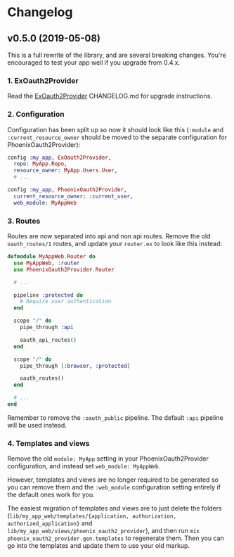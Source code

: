 # Changelog

## v0.5.0 (2019-05-08)

This is a full rewrite of the library, and are several breaking changes. You're encouraged to test your app well if you upgrade from 0.4.x.

### 1. ExOauth2Provider

Read the [ExOauth2Provider](https://github.com/danschultzer/ex_oauth2_provider) CHANGELOG.md for upgrade instructions.

### 2. Configuration

Configuration has been split up so now it should look like this (`:module` and `:current_resource_owner` should be moved to the separate configuration for PhoenixOauth2Provider):

```elixir
config :my_app, ExOauth2Provider,
  repo: MyApp.Repo,
  resource_owner: MyApp.Users.User,
  # ...

config :my_app, PhoenixOauth2Provider,
  current_resource_owner: :current_user,
  web_module: MyAppWeb
```

### 3. Routes

Routes are now separated into api and non api routes. Remove the old `oauth_routes/1` routes, and update your `router.ex` to look like this instead:

```elixir
defmodule MyAppWeb.Router do
  use MyAppWeb, :router
  use PhoenixOauth2Provider.Router

  # ...

  pipeline :protected do
    # Require user authentication
  end

  scope "/" do
    pipe_through :api

    oauth_api_routes()
  end

  scope "/" do
    pipe_through [:browser, :protected]

    oauth_routes()
  end

  # ...
end
```

Remember to remove the `:oauth_public` pipeline. The default `:api` pipeline will be used instead.

### 4. Templates and views

Remove the old `module: MyApp` setting in your PhoenixOauth2Provider configuration, and instead set `web_module: MyAppWeb`.

However, templates and views are no longer required to be generated so you can remove them and the `:web_module` configuration setting entirely if the default ones work for you.

The easiest migration of templates and views are to just delete the folders (`lib/my_app_web/templates/{application, authorization, authorized_application}` and `lib/my_app_web/views/phoenix_oauth2_provider`), and then run `mix phoenix_oauth2_provider.gen.templates` to regenerate them. Then you can go into the templates and update them to use your old markup.